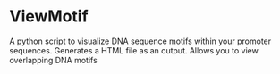 # ViewMotif
A python script to visualize DNA sequence motifs within your promoter sequences. Generates a HTML file as an output. Allows you to view overlapping DNA motifs
